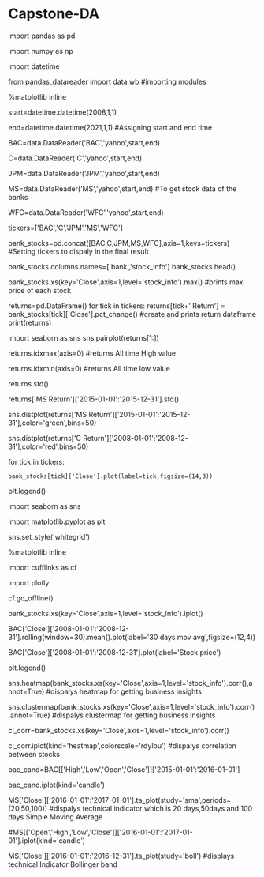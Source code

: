 # Capstone-DA
import pandas as pd

import numpy as np

import datetime

from pandas_datareader import data,wb      #importing modules 

%matplotlib inline

start=datetime.datetime(2008,1,1)

end=datetime.datetime(2021,1,1)                         #Assigning start and end time

BAC=data.DataReader('BAC','yahoo',start,end)



C=data.DataReader('C','yahoo',start,end)

JPM=data.DataReader('JPM','yahoo',start,end)

MS=data.DataReader('MS','yahoo',start,end)     #To get stock data of the banks

WFC=data.DataReader('WFC','yahoo',start,end)



tickers=['BAC','C','JPM','MS','WFC']

bank_stocks=pd.concat([BAC,C,JPM,MS,WFC],axis=1,keys=tickers)     #Setting tickers to dispaly in the final result


bank_stocks.columns.names=['bank','stock_info']
bank_stocks.head()

bank_stocks.xs(key='Close',axis=1,level='stock_info').max()     #prints max price of each stock

returns=pd.DataFrame()
for tick in tickers:
     returns[tick+' Return'] = bank_stocks[tick]['Close'].pct_change() 
        #create and prints return dataframe
print(returns)

import seaborn as sns
sns.pairplot(returns[1:])

returns.idxmax(axis=0)   #returns All time High value

returns.idxmin(axis=0)   #returns All time low value

returns.std()

returns['MS Return']['2015-01-01':'2015-12-31'].std()

sns.distplot(returns['MS Return']['2015-01-01':'2015-12-31'],color='green',bins=50)

sns.distplot(returns['C Return']['2008-01-01':'2008-12-31'],color='red',bins=50)

for tick in tickers:

    bank_stocks[tick]['Close'].plot(label=tick,figsize=(14,3))
    
plt.legend()

import seaborn as sns

import matplotlib.pyplot as plt

sns.set_style('whitegrid')

%matplotlib inline

import cufflinks as cf

import plotly 

cf.go_offline()


bank_stocks.xs(key='Close',axis=1,level='stock_info').iplot()

BAC['Close']['2008-01-01':'2008-12-31'].rolling(window=30).mean().plot(label='30 days mov avg',figsize=(12,4))

BAC['Close']['2008-01-01':'2008-12-31'].plot(label='Stock price')

plt.legend()

sns.heatmap(bank_stocks.xs(key='Close',axis=1,level='stock_info').corr(),annot=True)      #dispalys heatmap for getting business insights


sns.clustermap(bank_stocks.xs(key='Close',axis=1,level='stock_info').corr(),annot=True)  #dispalys clustermap for getting business insights

cl_corr=bank_stocks.xs(key='Close',axis=1,level='stock_info').corr()  

cl_corr.iplot(kind='heatmap',colorscale='rdylbu') #dispalys correlation between stocks

bac_cand=BAC[['High','Low','Open','Close']]['2015-01-01':'2016-01-01']

bac_cand.iplot(kind='candle')

MS['Close']['2016-01-01':'2017-01-01'].ta_plot(study='sma',periods=(20,50,100))   #dispalys technical indicator which is 20 days,50days and 100 days Simple Moving Average

#MS[['Open','High','Low','Close']]['2016-01-01':'2017-01-01'].iplot(kind='candle') 

MS['Close']['2016-01-01':'2016-12-31'].ta_plot(study='boll')  #displays technical Indicator Bollinger band

